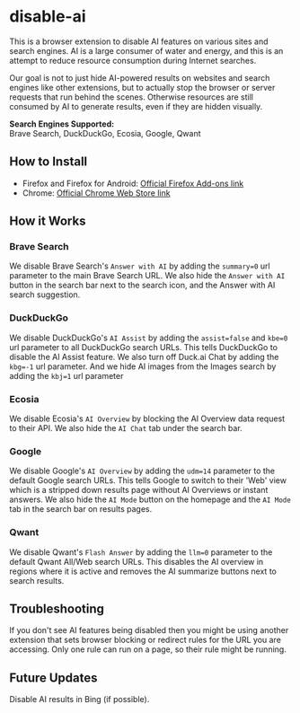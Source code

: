 # disable-ai
This is a browser extension to disable AI features on various sites and search engines. AI is a large consumer of water and energy, and this is an attempt to reduce resource consumption during Internet searches.

Our goal is not to just hide AI-powered results on websites and search engines like other extensions, but to actually stop the browser or server requests that run behind the scenes. Otherwise resources are still consumed by AI to generate results, even if they are hidden visually.

**Search Engines Supported:**  
Brave Search, DuckDuckGo, Ecosia, Google, Qwant

## How to Install
- Firefox and Firefox for Android: [Official Firefox Add-ons link](https://addons.mozilla.org/en-US/firefox/addon/disable-ai/)
- Chrome: [Official Chrome Web Store link](https://chromewebstore.google.com/detail/disable-ai/blhpdcldeaiejfmdfbjonoafgkndhfcg)

## How it Works

### Brave Search
We disable Brave Search's `Answer with AI` by adding the `summary=0` url parameter to the main Brave Search URL. We also hide the `Answer with AI` button in the search bar next to the search icon, and the Answer with AI search suggestion.

### DuckDuckGo
We disable DuckDuckGo's `AI Assist` by adding the `assist=false` and `kbe=0` url parameter to all DuckDuckGo search URLs. This tells DuckDuckGo to disable the AI Assist feature. We also turn off Duck.ai Chat by adding the `kbg=-1` url parameter. And we hide AI images from the Images search by adding the `kbj=1` url parameter

### Ecosia
We disable Ecosia's `AI Overview` by blocking the AI Overview data request to their API. We also hide the `AI Chat` tab under the search bar.

### Google
We disable Google's `AI Overview` by adding the `udm=14` parameter to the default Google search URLs. This tells Google to switch to their 'Web' view which is a stripped down results page without AI Overviews or instant answers. We also hide the `AI Mode` button on the homepage and the `AI Mode` tab in the search bar on results pages.

### Qwant
We disable Qwant's `Flash Answer` by adding the `llm=0` parameter to the default Qwant All/Web search URLs. This disables the AI overview in regions where it is active and removes the AI summarize buttons next to search results.

## Troubleshooting
If you don't see AI features being disabled then you might be using another extension that sets browser blocking or redirect rules for the URL you are accessing. Only one rule can run on a page, so their rule might be running.

## Future Updates
Disable AI results in Bing (if possible).
